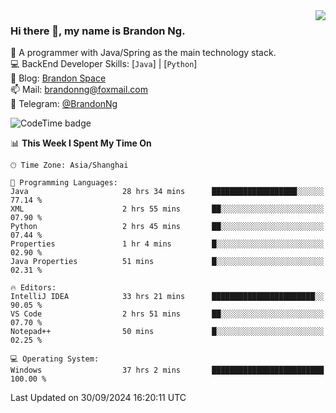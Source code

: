 <img  align="right" src="https://github-readme-stats-brandon0824.vercel.app/api/top-langs/?username=brandon0824&layout=compact">

### Hi there 👋, my name is Brandon Ng.

🌱 A programmer with Java/Spring as the main technology stack.  
💻 BackEnd Developer Skills: [`Java`] | [`Python`]  
📝 Blog: [Brandon Space](https://brandonng.tech)  
📫 Mail: brandonng@foxmail.com  
📰 Telegram: [@BrandonNg](https://t.me/BrandonNg24)  

![CodeTime badge](https://img.shields.io/endpoint?style=flat-square&url=https%3A%2F%2Fapi.codetime.dev%2Fshield%3Fid%3D128%26project%3D%26in%3D604800000)

<!--START_SECTION:waka-->
📊 **This Week I Spent My Time On** 

```text
🕑︎ Time Zone: Asia/Shanghai

💬 Programming Languages: 
Java                     28 hrs 34 mins      ███████████████████░░░░░░   77.14 % 
XML                      2 hrs 55 mins       ██░░░░░░░░░░░░░░░░░░░░░░░   07.90 % 
Python                   2 hrs 45 mins       ██░░░░░░░░░░░░░░░░░░░░░░░   07.44 % 
Properties               1 hr 4 mins         █░░░░░░░░░░░░░░░░░░░░░░░░   02.90 % 
Java Properties          51 mins             █░░░░░░░░░░░░░░░░░░░░░░░░   02.31 % 

🔥 Editors: 
IntelliJ IDEA            33 hrs 21 mins      ███████████████████████░░   90.05 % 
VS Code                  2 hrs 51 mins       ██░░░░░░░░░░░░░░░░░░░░░░░   07.70 % 
Notepad++                50 mins             █░░░░░░░░░░░░░░░░░░░░░░░░   02.25 % 

💻 Operating System: 
Windows                  37 hrs 2 mins       █████████████████████████   100.00 % 
```


 Last Updated on 30/09/2024 16:20:11 UTC
<!--END_SECTION:waka-->
